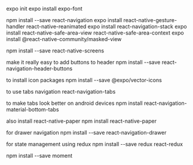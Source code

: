 expo init
expo install expo-font

npm install --save react-navigation
expo install react-native-gesture-handler react-native-reanimated
expo install react-navigation-stack
expo install react-native-safe-area-view react-native-safe-area-context
expo install @react-native-community/masked-view

npm install --save react-native-screens

make it really easy to add buttons to header
npm install --save react-navigation-header-buttons

to install icon packages
npm install --save @expo/vector-icons

to use tabs navigation
react-navigation-tabs

to make tabs look better on android devices
npm install react-navigation-material-bottom-tabs

also install react-native-paper
npm install react-native-paper

for drawer navigation
npm install --save react-navigation-drawer

for state management using redux
npm install --save redux react-redux

npm install --save moment